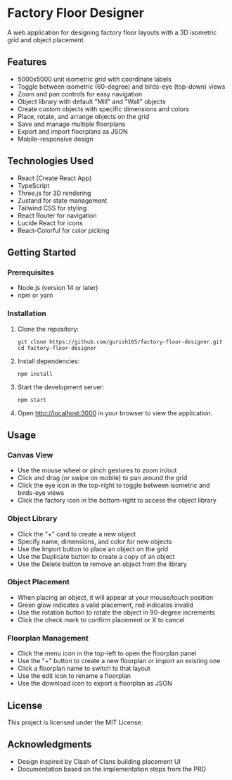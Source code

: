 # Factory Floor Designer

A web application for designing factory floor layouts with a 3D isometric grid and object placement.

## Features

- 5000x5000 unit isometric grid with coordinate labels
- Toggle between isometric (60-degree) and birds-eye (top-down) views
- Zoom and pan controls for easy navigation
- Object library with default "Mill" and "Wall" objects
- Create custom objects with specific dimensions and colors
- Place, rotate, and arrange objects on the grid
- Save and manage multiple floorplans
- Export and import floorplans as JSON
- Mobile-responsive design

## Technologies Used

- React (Create React App)
- TypeScript
- Three.js for 3D rendering
- Zustand for state management
- Tailwind CSS for styling
- React Router for navigation
- Lucide React for icons
- React-Colorful for color picking

## Getting Started

### Prerequisites

- Node.js (version 14 or later)
- npm or yarn

### Installation

1. Clone the repository:
   ```
   git clone https://github.com/gurish165/factory-floor-designer.git
   cd factory-floor-designer
   ```

2. Install dependencies:
   ```
   npm install
   ```

3. Start the development server:
   ```
   npm start
   ```

4. Open [http://localhost:3000](http://localhost:3000) in your browser to view the application.

## Usage

### Canvas View
- Use the mouse wheel or pinch gestures to zoom in/out
- Click and drag (or swipe on mobile) to pan around the grid
- Click the eye icon in the top-right to toggle between isometric and birds-eye views
- Click the factory icon in the bottom-right to access the object library

### Object Library
- Click the "+" card to create a new object
- Specify name, dimensions, and color for new objects
- Use the Import button to place an object on the grid
- Use the Duplicate button to create a copy of an object
- Use the Delete button to remove an object from the library

### Object Placement
- When placing an object, it will appear at your mouse/touch position
- Green glow indicates a valid placement, red indicates invalid
- Use the rotation button to rotate the object in 90-degree increments
- Click the check mark to confirm placement or X to cancel

### Floorplan Management
- Click the menu icon in the top-left to open the floorplan panel
- Use the "+" button to create a new floorplan or import an existing one
- Click a floorplan name to switch to that layout
- Use the edit icon to rename a floorplan
- Use the download icon to export a floorplan as JSON

## License

This project is licensed under the MIT License.

## Acknowledgments

- Design inspired by Clash of Clans building placement UI
- Documentation based on the implementation steps from the PRD
